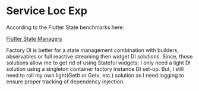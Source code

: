 # Service Loc Exp

According to the Flutter State benchmarks here:

[Flutter State Managers](https://github.com/jonataslaw/flutter_state_managers)

Factory DI is better for a state management combination with builders, observables or full reactive streaming then widget DI solutions. Since, those solutions allow me to get rid of using Stateful widgets; I only need a light DI solution using a singleton container factory instance DI set-up. But, I still need to roll my own light(GetIt or Getx, etc.) solution as I need logging to ensure proper tracking of dependency injection.
